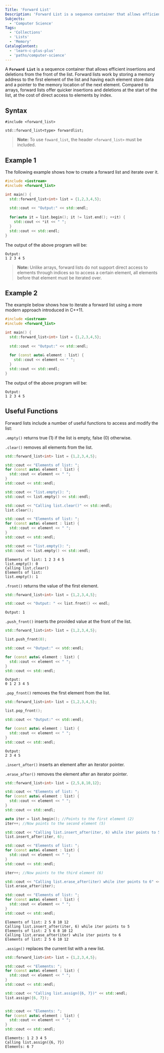 ```yaml
---
Title: 'Forward List'
Description: 'Forward List is a sequence container that allows efficient insertions and deletions from the front of the list.'
Subjects:
  - 'Computer Science'
Tags:
  - 'Collections'
  - 'Lists'
  - 'Memory'
CatalogContent:
  - 'learn-c-plus-plus'
  - 'paths/computer-science'
---
```


A **`Forward List`** is a sequence container that allows efficient insertions and deletions from the front of the list. Forward lists work by storing a memory address to the first element of the list and having each element store data and a pointer to the memory location of the next element. Compared to arrays, forward lists offer quicker insertions and deletions at the start of the list, at the cost of direct access to elements by index.

## Syntax

```pseudo
#include <forward_list>

std::forward_list<type> forwardlist;
```

> **Note:** To use `foward_list`, the header `<forward_list>` must be included.

## Example 1

The following example shows how to create a forward list and iterate over it.

```cpp
#include <iostream>
#include <forward_list>

int main() {
  std::forward_list<int> list = {1,2,3,4,5};
  
  std::cout << "Output:" << std::endl;
  
  for(auto it = list.begin(); it != list.end(); ++it) {
    std::cout << *it << " ";
  }
  std::cout << std::endl;
}
```

The output of the above program will be:

```shell
Output:
1 2 3 4 5
```

> **Note:** Unlike arrays, forward lists do not support direct access to elements through indices so to access a certain element, all elements before that element must be iterated over.

## Example 2

The example below shows how to iterate a forward list using a more modern approach introduced in C++11.

```cpp
#include <iostream>
#include <forward_list>

int main() {
  std::forward_list<int> list = {1,2,3,4,5};
  
  std::cout << "Output:" << std::endl;
  
  for (const auto& element : list) {
    std::cout << element << " ";
  }
  std::cout << std::endl;
}
```

The output of the above program will be:

```shell
Output:
1 2 3 4 5
```

## Useful Functions

Forward lists include a number of useful functions to access and modify the list:

`.empty()` returns true (1) if the list is empty, false (0) otherwise.

`.clear()` removes all elements from the list.

```cpp
std::forward_list<int> list = {1,2,3,4,5};

std::cout << "Elements of list: ";
for (const auto& element : list) {
  std::cout << element << " ";
}
std::cout << std::endl;

std::cout << "list.empty(): ";
std::cout << list.empty() << std::endl;

std::cout << "Calling list.clear()" << std::endl;
list.clear();

std::cout << "Elements of list: ";
for (const auto& element : list) {
  std::cout << element << " ";
}
std::cout << std::endl;

std::cout << "list.empty(): ";
std::cout << list.empty() << std::endl;
```

```shell
Elements of list: 1 2 3 4 5
list.empty(): 0
Calling list.clear()
Elements of list:
list.empty(): 1
```

`.front()` returns the value of the first element.

```cpp
std::forward_list<int> list = {1,2,3,4,5};

std::cout << "Output: " << list.front() << endl;

```

```shell
Output: 1
```

`.push_front()` inserts the provided value at the front of the list.

```cpp
std::forward_list<int> list = {1,2,3,4,5};

list.push_front(0);

std::cout << "Output:" << std::endl;

for (const auto& element : list) {
  std::cout << element << " ";
}
std::cout << std::endl;
```

```shell
Output:
0 1 2 3 4 5
```

`.pop_front()` removes the first element from the list.

```cpp
std::forward_list<int> list = {1,2,3,4,5};

list.pop_front();

std::cout << "Output:" << std::endl;

for (const auto& element : list) {
  std::cout << element << " ";
}
std::cout << std::endl;
```

```shell
Output:
2 3 4 5
```

`.insert_after()` inserts an element after an iterator pointer.

`.erase_after()` removes the element after an iterator pointer.

```cpp
std::forward_list<int> list = {2,5,8,10,12};

std::cout << "Elements of list: ";
for (const auto& element : list) {
  std::cout << element << " ";
}
std::cout << std::endl;

auto iter = list.begin(); //Points to the first element (2)
iter++; //Now points to the second element (5)

std::cout << "Calling list.insert_after(iter, 6) while iter points to 5" << std::endl;
list.insert_after(iter, 6);

std::cout << "Elements of list: ";
for (const auto& element : list) {
  std::cout << element << " ";
}
std::cout << std::endl;

iter++; //Now points to the third element (6)

std::cout << "Calling list.erase_after(iter) while iter points to 6" << std::endl;
list.erase_after(iter);

std::cout << "Elements of list: ";
for (const auto& element : list) {
  std::cout << element << " ";
}
std::cout << std::endl;
```

```shell
Elements of list: 2 5 8 10 12
Calling list.insert_after(iter, 6) while iter points to 5
Elements of list: 2 5 6 8 10 12
Calling list.erase_after(iter) while iter points to 6
Elements of list: 2 5 6 10 12
```

`.assign()` replaces the current list with a new list.

```cpp
std::forward_list<int> list = {1,2,3,4,5};

std::cout << "Elements: ";
for (const auto& element : list) {
  std::cout << element << " ";
}
std::cout << std::endl;

std::cout << "Calling list.assign({6, 7})" << std::endl;
list.assign({6, 7});


std::cout << "Elements: ";
for (const auto& element : list) {
  std::cout << element << " ";
}
std::cout << std::endl;
```

```shell
Elements: 1 2 3 4 5
Calling list.assign({6, 7})
Elements: 6 7
```
